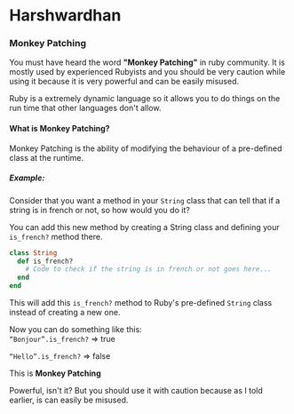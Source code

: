 Harshwardhan
============

### Monkey Patching

You must have heard the word **"Monkey Patching"** in ruby community. It is mostly used by experienced Rubyists and you should be very caution while using it because it is very powerful and can be easily misused.

Ruby is a extremely dynamic language so it allows you to do things on the run time that other languages don't allow.

#### What is Monkey Patching?

Monkey Patching is the ability of modifying the behaviour of a pre-defined class at the runtime.

##### Example:

Consider that you want a method in your `String` class that can tell that if a string is in french or not, so how would you do it?  

You can add this new method by creating a String class and defining your `is_french?` method there.

~~~ruby
class String
  def is_french?
    # Code to check if the string is in french or not goes here...
  end
end
~~~

This will add this `is_french?` method to Ruby's pre-defined `String` class instead of creating a new one.  

Now you can do something like this:  
`“Bonjour”.is_french?` => true  

`“Hello”.is_french?` => false

This is **Monkey Patching**  

Powerful, isn't it? But you should use it with caution because as I told earlier, is can easily be misused.
